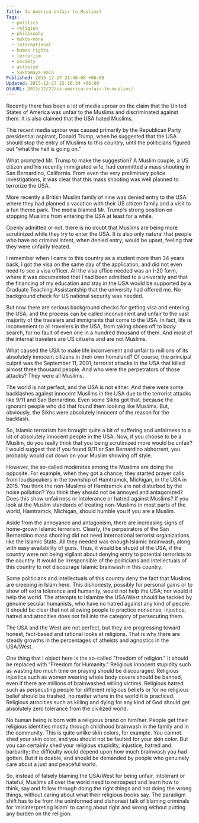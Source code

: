 ```yaml
---
Title: Is America Unfair to Muslims?
Tags:
  - politics
  - religion
  - philosophy
  - mukto-mona
  - international
  - human rights
  - terrorism
  - society
  - activism
  - Sukhamaya Bain
Published: 2015-12-27 21:46:08 +06:00
Updated: 2015-12-27 22:10:34 +06:00
OldURL: 2015/12/27/is-america-unfair-to-muslims/
---
```


Recently there has been a lot of media uproar on the claim that the United States of America was unfair to the Muslims and discriminated against them. It is also claimed that the USA hated Muslims.

This recent media uproar was caused primarily by the Republican Party presidential aspirant, Donald Trump, when he suggested that the USA should stop the entry of Muslims to this country, until the politicians figured out "what the hell is going on."

What prompted Mr. Trump to make the suggestion? A Muslim couple, a US citizen and his recently immigrated wife, had committed a mass shooting in San Bernardino, California. From even the very preliminary police investigations, it was clear that this mass shooting was well planned to terrorize the USA.

More recently a British Muslim family of nine was denied entry to the USA where they had planned a vacation with their US citizen family and a visit to a fun theme park. The media blamed Mr. Trump's strong position on stopping Muslims from entering the USA at least for a while.

Openly admitted or not, there is no doubt that Muslims are being more scrutinized while they try to enter the USA. It is also only natural that people who have no criminal intent, when denied entry, would be upset, feeling that they were unfairly treated.

I remember when I came to this country as a student more than 34 years back, I got the visa on the same day of the application, and did not even need to see a visa officer. All the visa office needed was an I-20 form, where it was documented that I had been admitted to a university and that the financing of my education and stay in the USA would be supported by a Graduate Teaching Assistantship that the university had offered me. No background check for US national security was needed.

But now there are serious background checks for getting visa and entering the USA; and the process can be called inconvenient and unfair to the vast majority of the travelers and immigrants that come to the USA. In fact, life is inconvenient to all travelers in the USA, from taking shoes off to body search, for no fault of even one in a hundred thousand of them. And most of the internal travelers are US citizens and are not Muslims.

What caused the USA to make life inconvenient and unfair to millions of its absolutely innocent citizens in their own homeland? Of course, the principal culprit was the September 11, 2001, terrorist attacks in the USA that killed almost three thousand people. And who were the perpetrators of those attacks? They were all Muslims.

The world is not perfect, and the USA is not either. And there were some backlashes against innocent Muslims in the USA due to the terrorist attacks like 9/11 and San Bernardino. Even some Sikhs got that, because the ignorant people who did that found them looking like Muslims. But, obviously, the Sikhs were absolutely innocent of the reason for the backlash.

So, Islamic terrorism has brought quite a bit of suffering and unfairness to a lot of absolutely innocent people in the USA. Now, if you choose to be a Muslim, do you really think that you being scrutinized more would be unfair? I would suggest that if you found 9/11 or San Bernardino abhorrent, you probably would cut down on your Muslim showing off style.

However, the so-called moderates among the Muslims are doing the opposite. For example, when they got a chance, they started prayer calls from loudspeakers in the township of Hamtramck, Michigan, in the USA in 2015. You think the non-Muslims of Hamtramck are not disturbed by the noise pollution? You think they should not be annoyed and antagonized? Does this show unfairness or intolerance or hatred against Muslims? If you look at the Muslim standards of treating non-Muslims in most parts of the world, Hamtramck, Michigan, should humble you if you are a Muslim.

Aside from the annoyance and antagonism, there are increasing signs of home-grown Islamic terrorism. Clearly, the perpetrators of the San Bernardino mass shooting did not need international terrorist organizations like the Islamic State. All they needed was enough Islamic brainwash, along with easy availability of guns. Thus, it would be stupid of the USA, if the country were not being vigilant about denying entry to potential terrorists to the country. It would be irresponsible of the politicians and intellectuals of this country to not discourage Islamic brainwash in this country.

Some politicians and intellectuals of this country deny the fact that Muslims are creeping in Islam here. This dishonesty, possibly for personal gains or to show off extra tolerance and humanity, would not help the USA; nor would it help the world. The attempts to Islamize the USA/West should be tackled by genuine secular humanists, who have no hatred against any kind of people. It should be clear that not allowing people to practice nonsense, injustice, hatred and atrocities does not fall into the category of persecuting them.

The USA and the West are not perfect, but they are progressing toward honest, fact-based and rational looks at religions. That is why there are steady growths in the percentages of atheists and agnostics in the USA/West.

One thing that I object here is the so-called "freedom of religion." It should be replaced with "Freedom for Humanity." Religious innocent stupidity such as wasting too much time on praying should be discouraged. Religious injustice such as women wearing whole body covers should be banned, even if there are millions of brainwashed willing victims. Religious hatred such as persecuting people for different religious beliefs or for no religious belief should be trashed, no matter where in the world it is practiced. Religious atrocities such as killing and dying for any kind of God should get absolutely zero tolerance from the civilized world.

No human being is born with a religious brand on him/her. People get their religious identities mostly through childhood brainwash in the family and in the community. This is quite unlike skin colors, for example. You cannot shed your skin color, and you should not be faulted for your skin color. But you can certainly shed your religious stupidity, injustice, hatred and barbarity; the difficulty would depend upon how much brainwash you had gotten. But it is doable, and should be demanded by people who genuinely care about a just and peaceful world.

So, instead of falsely blaming the USA/West for being unfair, intolerant or hateful, Muslims all over the world need to retrospect and learn how to think, say and follow through doing the right things and not doing the wrong things, without caring about what their religious books say. The paradigm shift has to be from the uninformed and dishonest talk of blaming criminals for 'misinterpreting Islam' to caring about right and wrong without putting any burden on the religion.
